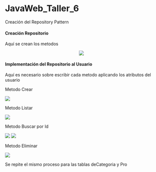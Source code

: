 # JavaWeb_Taller_6
Creación del Repository Pattern 

<h4>Creación Repositorio</h4>
<p>Aquí se crean los metodos </p>
<p align="center">
  <img src="https://github.com/Maria-06/JavaWeb_Taller_6/assets/128232148/a69c33c1-315b-48ea-ab45-5decd4a7f2ac">
</p>

<h4>Implementación del Repositorio al Usuario</h4>
<p>Aquí es necesario sobre escribir cada metodo aplicando los atributos del usuario</p>
<p align="center">
  <p>Metodo Crear</p>
  <img src="https://github.com/Maria-06/JavaWeb_Taller_6/assets/128232148/f030e352-ed27-4b0a-aa27-27f0818d28c7">
  <p>Metodo Listar</p>
  <img src="https://github.com/Maria-06/JavaWeb_Taller_6/assets/128232148/f6710fb6-3379-40a5-b886-a041575642e3">
  <p>Metodo Buscar por Id</p>
  <img src="https://github.com/Maria-06/JavaWeb_Taller_6/assets/128232148/ac8a1c86-a918-42e1-8c04-076a1a73ad7a">
  <img src="https://github.com/Maria-06/JavaWeb_Taller_6/assets/128232148/78b35e36-8044-4772-ada2-405238c927b3">
  <p>Metodo Eliminar</p>
  <img src="https://github.com/Maria-06/JavaWeb_Taller_6/assets/128232148/7b4604e2-157b-4691-a112-4e6bc221d1bb">
</p>

<p>Se repite el mismo proceso para las tablas deCategoria y Pro</p>

